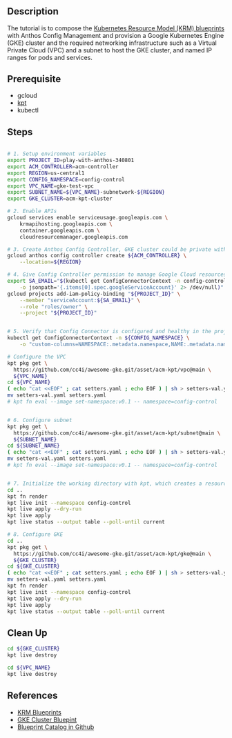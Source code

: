 #

## Description
The tutorial is to compose the [Kubernetes Resource Model (KRM) blueprints](https://cloud.google.com/anthos-config-management/docs/concepts/blueprints#krm-blueprints) with Anthos Config Management and provision a Google Kubernetes Engine (GKE) cluster and the required networking infrastructure such as a Virtual Private Cloud (VPC) and a subnet to host the GKE cluster, and named IP ranges for pods and services. 

## Prerequisite

- gcloud
- [kpt](https://kpt.dev/)
- kubectl

## Steps

```sh

# 1. Setup environment variables
export PROJECT_ID=play-with-anthos-340801
export ACM_CONTROLLER=acm-controller
export REGION=us-central1
export CONFIG_NAMESPACE=config-control
export VPC_NAME=gke-test-vpc
export SUBNET_NAME=${VPC_NAME}-subnetwork-${REGION}
export GKE_CLUSTER=acm-kpt-cluster

# 2. Enable APIs
gcloud services enable serviceusage.googleapis.com \
    krmapihosting.googleapis.com \
    container.googleapis.com \
    cloudresourcemanager.googleapis.com

# 3. Create Anthos Config Controller, GKE cluster could be private with NAT, more detail - https://cloud.google.com/sdk/gcloud/reference/anthos/config/controller/create
gcloud anthos config controller create ${ACM_CONTROLLER} \
    --location=${REGION}

# 4. Give Config Controller permission to manage Google Cloud resources
export SA_EMAIL="$(kubectl get ConfigConnectorContext -n config-control \
    -o jsonpath='{.items[0].spec.googleServiceAccount}' 2> /dev/null)"
gcloud projects add-iam-policy-binding "${PROJECT_ID}" \
    --member "serviceAccount:${SA_EMAIL}" \
    --role "roles/owner" \
    --project "${PROJECT_ID}"


# 5. Verify that Config Connector is configured and healthy in the project namespace
kubectl get ConfigConnectorContext -n ${CONFIG_NAMESPACE} \
    -o "custom-columns=NAMESPACE:.metadata.namespace,NAME:.metadata.name,HEALTHY:.status.healthy"

# Configure the VPC
kpt pkg get \
  https://github.com/cc4i/awesome-gke.git/asset/acm-kpt/vpc@main \
  ${VPC_NAME}
cd ${VPC_NAME}
( echo "cat <<EOF" ; cat setters.yaml ; echo EOF ) | sh > setters-val.yaml
mv setters-val.yaml setters.yaml
# kpt fn eval --image set-namespace:v0.1 -- namespace=config-control


# 6. Configure subnet 
kpt pkg get \
  https://github.com/cc4i/awesome-gke.git/asset/acm-kpt/subnet@main \
  ${SUBNET_NAME}
cd ${SUBNET_NAME}
( echo "cat <<EOF" ; cat setters.yaml ; echo EOF ) | sh > setters-val.yaml
mv setters-val.yaml setters.yaml
# kpt fn eval --image set-namespace:v0.1 -- namespace=config-control


# 7. Initialize the working directory with kpt, which creates a resource to track changes
cd ..
kpt fn render
kpt live init --namespace config-control
kpt live apply --dry-run
kpt live apply
kpt live status --output table --poll-until current

# 8. Configure GKE
cd ..
kpt pkg get \
  https://github.com/cc4i/awesome-gke.git/asset/acm-kpt/gke@main \
  ${GKE_CLUSTER}
cd ${GKE_CLUSTER}
( echo "cat <<EOF" ; cat setters.yaml ; echo EOF ) | sh > setters-val.yaml
mv setters-val.yaml setters.yaml
kpt fn render
kpt live init --namespace config-control
kpt live apply --dry-run
kpt live apply
kpt live status --output table --poll-until current

```

## Clean Up

```sh
cd ${GKE_CLUSTER}
kpt live destroy

cd ${VPC_NAME}
kpt live destroy

```

## References 

- [KRM Blueprints](https://cloud.google.com/anthos-config-management/docs/concepts/blueprints#krm-blueprints)
- [GKE Cluster Bluepint](https://cloud.google.com/anthos-config-management/docs/tutorials/gke-cluster-blueprint)
- [Blueprint Catalog in Github](https://github.com/GoogleCloudPlatform/blueprints/tree/main/catalog)